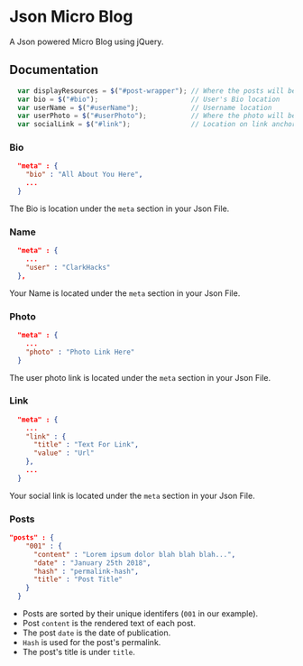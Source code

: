 # Json Micro Blog
A Json powered Micro Blog using jQuery.

## Documentation

```javascript
  var displayResources = $("#post-wrapper"); // Where the posts will be loaded
  var bio = $("#bio");                       // User's Bio location
  var userName = $("#userName");             // Username location
  var userPhoto = $("#userPhoto");           // Where the photo will be loaded
  var socialLink = $("#link");               // Location on link anchor
```

### Bio

```json
  "meta" : {
    "bio" : "All About You Here",
    ...
  }
```
The Bio is location under the `meta` section in your Json File.

### Name

```json
  "meta" : {
    ...
    "user" : "ClarkHacks"
  },
```

Your Name is located under the `meta` section in your Json File.

### Photo

```json
  "meta" : {
    ...
    "photo" : "Photo Link Here"
  }
```
The user photo link is located under the `meta` section in your Json File.

### Link

```json
  "meta" : {
    ...
    "link" : {
      "title" : "Text For Link",
      "value" : "Url"
    },
    ...
  }
```
Your social link is located under the `meta` section in your Json File.

### Posts

```json
"posts" : {
    "001" : {
      "content" : "Lorem ipsum dolor blah blah blah...",
      "date" : "January 25th 2018",
      "hash" : "permalink-hash",
      "title" : "Post Title"
    }
  }
```
* Posts are sorted by their unique identifers (`001` in our example).
* Post `content` is the rendered text of each post.
* The post `date` is the date of publication.
* `Hash` is used for the post's permalink.
* The post's title is under `title`.
